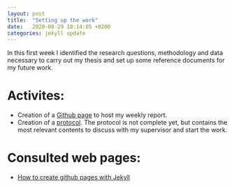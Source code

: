 ```yaml
---
layout: post
title:  "Setting up the work"
date:   2020-08-29 18:14:05 +0200
categories: jekyll update
---
```

In this first week I identified the research questions, methodology and data necessary to carry out my thesis and set up some reference documents for my future work.

# Activites:
- Creation of a <a href="https://mangiafrangette.github.io/thesis-report/" target="_blank">Github page</a> to host my weekly report.   
- Creation of a <a href="https://www.protocols.io/view/a-methodology-for-extracting-and-exploring-researc-bkc5ksy6" target="_blank">protocol</a>. The protocol is not complete yet, but contains the most relevant contents to discuss with my supervisor and start the work. 

# Consulted web pages:
- <a href="https://medium.com/20percentwork/creating-your-blog-for-free-using-jekyll-github-pages-dba37272730a" target="_blank">How to create github pages with Jekyll</a>
